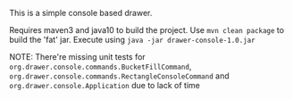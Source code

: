 This is a simple console based drawer.

Requires maven3 and java10 to build the project.
Use `mvn clean package` to build the 'fat' jar.
Execute using `java -jar drawer-console-1.0.jar`

NOTE:
There're missing unit tests for `org.drawer.console.commands.BucketFillCommand`,
`org.drawer.console.commands.RectangleConsoleCommand` and `org.drawer.console.Application`
due to lack of time 